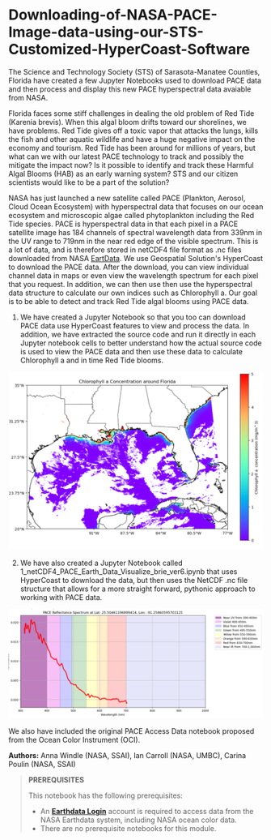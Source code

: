 # Downloading-of-NASA-PACE-Image-data-using-our-STS-Customized-HyperCoast-Software
The Science and Technology Society (STS) of Sarasota-Manatee Counties, Florida have created a few Jupyter Notebooks used to download PACE data and then process and display this new PACE hyperspectral data avaiable from NASA. 

Florida faces some stiff challenges in dealing the old problem of Red Tide (Karenia brevis). When this algal bloom drifts toward our shorelines, we have problems. Red Tide gives off a toxic vapor that attacks the lungs, kills the fish and other aquatic wildlife and have a huge negative impact on the economy and tourism. Red Tide has been around for millions of years, but what can we with our latest PACE technology to track and possibly the mitigate the impact now? Is it possible to identify and track these Harmful Algal Blooms (HAB) as an early warning system? STS and our citizen scientists would like to be a part of the solution?    

NASA has just launched a new satellite called PACE (Plankton, Aerosol, Cloud Ocean Ecosystem) with hyperspectral data that focuses on our ocean ecosystem and microscopic algae called phytoplankton including the Red Tide species. PACE is hyperspectral data in that each pixel in a PACE satellite image has 184 channels of spectral wavelength data from 339nm in the UV range to 719nm in the near red edge of the visible spectrum. This is a lot of data, and is therefore stored in netCDF4 file format as .nc files downloaded from NASA [EartData](https://urs.earthdata.nasa.gov/). We use Geospatial Solution's HyperCoast to download the PACE data. After the download, you can view individual channel data in maps or even view the wavelength spectrum for each pixel that you request. In addition, we can then use then use the hyperspectral data structure to calculate our own indices such as Chlorophyll a. Our goal is to be able to detect and track Red Tide algal blooms using PACE data. 

1) We have created a Jupyter Notebook so that you too can download PACE data use HyperCoast features to view and process the data. In addition, we have extracted the source code and run it directly in each Jupyter notebook cells to better understand how the actual source code is used to view the PACE data and then use these data to calculate Chlorophyll a and in time Red Tide blooms. 

![image1](chlor_a.png)

2) We have also created a Jupyter Notebook called 1_netCDF4_PACE_Earth_Data_Visualize_brie_ver6.ipynb that uses HyperCoast to download the data, but then uses the NetCDF .nc file structure that allows for a more straight forward, pythonic approach to working with PACE data. 

![image1](wavelength.png)

We also have included the original PACE Access Data notebook proposed from the Ocean Color Instrument (OCI).

**Authors:** Anna Windle (NASA, SSAI), Ian Carroll (NASA, UMBC), Carina Poulin (NASA, SSAI)

> **PREREQUISITES**
>
> This notebook has the following prerequisites:
> - An **<a href="https://urs.earthdata.nasa.gov/" target="_blank">Earthdata Login</a>**
>   account is required to access data from the NASA Earthdata system, including NASA ocean color data.
> - There are no prerequisite notebooks for this module.
